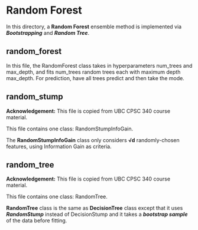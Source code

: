 # Random Forest
In this directory, a **Random Forest** ensemble method is implemented via **_Bootstrapping_** and **_Random Tree_**.

## random_forest
In this file, the RandomForest class takes in hyperparameters num_trees and max_depth, and fits num_trees random trees each with maximum depth max_depth. For prediction,
have all trees predict and then take the mode.

## random_stump
**Acknowledgement:** This file is copied from UBC CPSC 340 course material.

This file contains one class: RandomStumpInfoGain.

The **RandomStumpInfoGain** class only considers **√d** randomly-chosen features, using Information Gain as criteria. 

## random_tree
**Acknowledgement:** This file is copied from UBC CPSC 340 course material.

This file contains one class: RandomTree.

**RandomTree** class is the same as **DecisionTree** class except that it uses **_RandomStump_** instead of DecisionStump and it takes a **_bootstrap
sample_** of the data before fitting.
